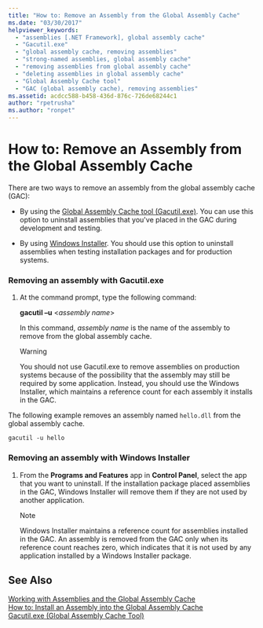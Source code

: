 ```yaml
---
title: "How to: Remove an Assembly from the Global Assembly Cache"
ms.date: "03/30/2017"
helpviewer_keywords: 
  - "assemblies [.NET Framework], global assembly cache"
  - "Gacutil.exe"
  - "global assembly cache, removing assemblies"
  - "strong-named assemblies, global assembly cache"
  - "removing assemblies from global assembly cache"
  - "deleting assemblies in global assembly cache"
  - "Global Assembly Cache tool"
  - "GAC (global assembly cache), removing assemblies"
ms.assetid: acdcc588-b458-436d-876c-726de68244c1
author: "rpetrusha"
ms.author: "ronpet"
---
```

# How to: Remove an Assembly from the Global Assembly Cache
There are two ways to remove an assembly from the global assembly cache (GAC):  
  
- By using the [Global Assembly Cache tool (Gacutil.exe)](../../../docs/framework/tools/gacutil-exe-gac-tool.md). You can use this option to uninstall assemblies that you've placed in the GAC during development and testing.  
  
- By using [Windows Installer](http://msdn.microsoft.com/library/windows/desktop/cc185688.aspx). You should use this option to uninstall assemblies when testing installation packages and for production systems.  
  
### Removing an assembly with Gacutil.exe  
  
1. At the command prompt, type the following command:  
  
    **gacutil –u** \<*assembly name*>  
  
    In this command, *assembly name* is the name of the assembly to remove from the global assembly cache.  
  
   > [!WARNING]
   >  You should not use Gacutil.exe to remove assemblies on production systems because of the possibility that the assembly may still be required by some application. Instead, you should use the Windows Installer, which maintains a reference count for each assembly it installs in the GAC.  
  
 The following example removes an assembly named `hello.dll` from the global assembly cache.  
  
```  
gacutil -u hello  
```  
  
### Removing an assembly with Windows Installer  
  
1. From the **Programs and Features** app in **Control Panel**, select the app that you want to uninstall. If the installation package placed assemblies in the GAC, Windows Installer will remove them if they are not used by another application.  
  
   > [!NOTE]
   >  Windows Installer maintains a reference count for assemblies installed in the GAC. An assembly is removed from the GAC only when its reference count reaches zero, which indicates that it is not used by any application installed by a Windows Installer package.  
  
## See Also  
 [Working with Assemblies and the Global Assembly Cache](../../../docs/framework/app-domains/working-with-assemblies-and-the-gac.md)  
 [How to: Install an Assembly into the Global Assembly Cache](../../../docs/framework/app-domains/how-to-install-an-assembly-into-the-gac.md)  
 [Gacutil.exe (Global Assembly Cache Tool)](../../../docs/framework/tools/gacutil-exe-gac-tool.md)
